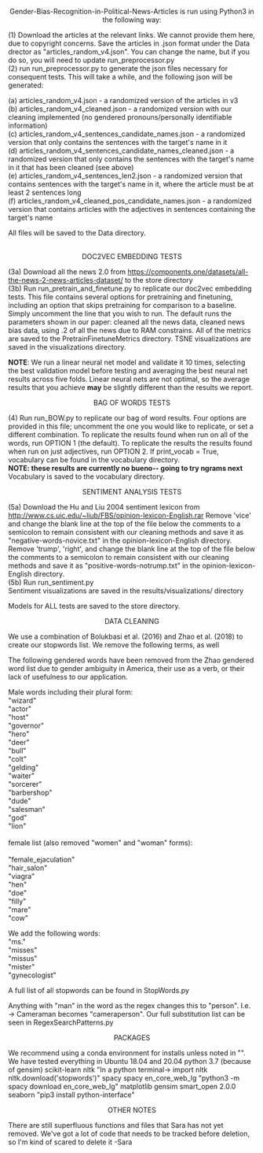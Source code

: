 <p align="center"> Gender-Bias-Recognition-in-Political-News-Articles is run using Python3 in the following way:
</p>

(1) Download the articles at the relevant links. We cannot provide them here, due to copyright concerns. Save the articles in .json format under the Data drector as "articles_random_v4.json". You can change the name, but if you do so, you will need to update run_preprocessor.py <br/>
(2) run run_preprocessor.py to generate the json files necessary for consequent tests. This will take a while, and the following json will be generated: <br/>

(a) articles_random_v4.json - a randomized version of the articles in v3<br/>
(b) articles_random_v4_cleaned.json - a randomized version with our cleaning implemented (no gendered pronouns/personally identifiable information)<br/>
(c) articles_random_v4_sentences_candidate_names.json - a randomized version that only contains the sentences with the target's name in it<br/>
(d) articles_random_v4_sentences_candidate_names_cleaned.json - a randomized version that only contains the sentences with the target's name in it that has been cleaned (see above)<br/>
(e) articles_random_v4_sentences_len2.json - a randomized version that contains sentences with the target's name in it, where the article must be at least 2 sentences long<br/>
(f) articles_random_v4_cleaned_pos_candidate_names.json - a randomized version that contains articles with the adjectives in sentences containing the target's name<br/>

All files will be saved to the Data directory. <br/><br/>

<p align="center">DOC2VEC EMBEDDING TESTS </p>
                                                       
(3a) Download all the news 2.0 from https://components.one/datasets/all-the-news-2-news-articles-dataset/ to the store directory<br/>
(3b) Run run_pretrain_and_finetune.py to replicate our doc2vec embedding tests. This file contains several options for pretraining and finetuning, including
an option that skips pretraining for comparison to a baseline. Simply uncomment the line that you wish to run.  The default runs the parameters shown in our
paper: cleaned all the news data, cleaned news bias data, using .2 of all the news due to RAM constrains. All of the metrics are saved to the PretrainFinetuneMetrics directory.
TSNE visualizations are saved in the visualizations directory. <br/>

**NOTE**: We run a linear neural net model and validate it 10 times, selecting the best validation model before testing and averaging the best neural net results across five folds. Linear neural nets are not optimal, so the average results that you achieve **may** be slightly different than the results we report. 
 <br/>


<p align="center">BAG OF WORDS TESTS</p>

(4) Run run_BOW.py to replicate our bag of word results. Four options are provided in this file; uncomment the one you would like to replicate, or set a
different combination. To replicate the results found when run on all of the words, run OPTION 1 (the default). To replicate the results the results found
when run on just adjectives, run OPTION 2. If print_vocab = True, vocabulary can be found in the vocabulary directory. <br/>
**NOTE: these results are currently no bueno-- going to try ngrams next** <br/>
Vocabulary is saved to the vocabulary directory. <br/>

<p align="center">SENTIMENT ANALYSIS TESTS</p>
                                                    
(5a) Download the Hu and Liu 2004 sentiment lexicon from http://www.cs.uic.edu/~liub/FBS/opinion-lexicon-English.rar
Remove 'vice' and change the blank line at the top of the file below the comments to a semicolon to remain consistent with our cleaning methods and save it as "negative-words-novice.txt" in the opinion-lexicon-English directory.
Remove 'trump', 'right',  and change the blank line at the top of the file below the comments to a semicolon to remain consistent with our cleaning methods and save it as "positive-words-notrump.txt" in the opinion-lexicon-English directory. <br/>
(5b) Run run_sentiment.py<br/>
Sentiment visualizations are saved in the results/visualizations/ directory <br/>

Models for ALL tests are saved to the store directory.



<p align="center">DATA CLEANING</p>


We use a combination of Bolukbasi et al. (2016) and Zhao et al. (2018) to create our stopwords list. We remove the following terms, as well 


The following gendered words have been removed from the Zhao gendered word list due to gender ambiguity in America, their use as a verb, or their lack of 
usefulness to our application. 

Male words including their plural form:<br/>
"wizard"<br/>
"actor"<br/>
"host"<br/>
"governor"<br/>
"hero"<br/>
"deer"<br/>
"bull"<br/>
"colt"<br/>
"gelding"<br/>
"waiter"<br/>
"sorcerer"<br/>
"barbershop"<br/>
"dude"<br/>
"salesman"<br/>
"god"<br/>
"lion"<br/> <br/>
female list (also removed "women" and "woman" forms):<br/><br/>
"female_ejaculation"<br/>
"hair_salon"<br/>
"viagra"<br/>
"hen"<br/>
"doe"<br/>
"filly"<br/>
"mare"<br/>
"cow"<br/>


We add the following words:<br/>
"ms."<br/>
"misses"<br/>
"missus"<br/>
"mister"<br/>
"gynecologist"<br/>

A full list of all stopwords can be found in StopWords.py<br/>


Anything with "man" in the word  as the regex changes this to "person". I.e. -> Cameraman becomes "cameraperson". Our full substitution list can be seen in
RegexSearchPatterns.py

<p align="center">PACKAGES</p>
We recommend using a conda environment for installs unless noted in "". We have tested everything in Ubuntu 18.04 and 20.04
python 3.7 (because of gensim)
scikit-learn 
nltk
"In a python terminal-> import nltk nltk.download('stopwords')"
spacy 
spacy en_core_web_lg "python3 -m spacy download en_core_web_lg"
matplotlib
gensim
smart_open 2.0.0
seaborn
"pip3 install python-interface"

<p align="center">OTHER NOTES</p>
There are still superfluous functions and files that Sara has not yet removed. We've got a lot of code that needs to be tracked before deletion, so I'm kind of scared to delete it -Sara
